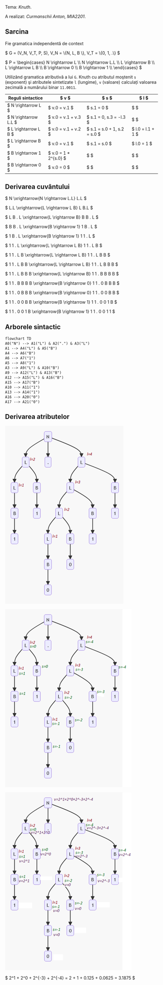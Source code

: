 Tema: *Knuth*.

A realizat: *Curmanschii Anton, MIA2201*.


## Sarcina

Fie gramatica independentă de context 

$ G = (V_N, V_T, P, S), V_N = \\{N, L, B \\}, V_T = \\{0, 1, .\\} $

$ P = \begin{cases}
N \rightarrow L \\\\
N \rightarrow L.L \\\\
L \rightarrow B \\\\
L \rightarrow L B \\\\
B \rightarrow 0 \\\\
B \rightarrow 1 \\\\
\end{cases} $

Utilizând gramatica atributivă a lui `G`.
Knuth cu atributul moştenit `s` (exponent) şi atributele sintetizate `l` (lungime), `v` (valoare) calculați valoarea zecimală a numărului binar `11.0011`.

| Reguli sintactice      | $ v $                 | $ s $                        | $ l $             |
|------------------------|-----------------------|------------------------------|-------------------|
| $ N \rightarrow L    $ | $ v.0 = v.1         $ | $ s.1 = 0                  $ | $               $ |
| $ N \rightarrow L.L  $ | $ v.0 = v.1 + v.3   $ | $ s.1 = 0, s.3 = -l.3      $ | $               $ |
| $ L \rightarrow L B  $ | $ v.0 = v.1 + v.2   $ | $ s.1 = s.0 + 1, s.2 = s.0 $ | $ l.0 = l.1 + 1 $ |
| $ L \rightarrow B    $ | $ v.0 = v.1         $ | $ s.1 = s.0                $ | $ l.0 = 1       $ |
| $ B \rightarrow 1    $ | $ v.0 = 1 * 2^{s.0} $ | $                          $ | $               $ |
| $ B \rightarrow 0    $ | $ v.0 = 0           $ | $                          $ | $               $ |


## Derivarea cuvântului

$ N \xrightarrow{N \rightarrow L.L} L.L $

$ L.L \xrightarrow{L \rightarrow L B} L B.L $

$ L B . L \xrightarrow{L \rightarrow B} B B . L $

$ B B . L \xrightarrow{B \rightarrow 1} 1 B . L $

$ 1 B . L \xrightarrow{B \rightarrow 1} 1 1 . L $

$ 1 1 . L \xrightarrow{L \rightarrow L B} 1 1 . L B $

$ 1 1 . L B \xrightarrow{L \rightarrow L B} 1 1 . L B B $

$ 1 1 . L B B \xrightarrow{L \rightarrow L B} 1 1 . L B B B $

$ 1 1 . L B B B \xrightarrow{L \rightarrow B} 1 1 . B B B B $

$ 1 1 . B B B B \xrightarrow{B \rightarrow 0} 1 1 . 0 B B B $

$ 1 1 . 0 B B B \xrightarrow{B \rightarrow 0} 1 1 . 0 0 B B $

$ 1 1 . 0 0 B B \xrightarrow{B \rightarrow 1} 1 1 . 0 0 1 B $

$ 1 1 . 0 0 1 B \xrightarrow{B \rightarrow 1} 1 1 . 0 0 1 1 $


## Arborele sintactic

```mermaid
flowchart TD
A0("N") --> A1("L") & A2(".") & A3("L")
A1 --> A4("L") & A5("B")
A4 --> A6("B")
A6 --> A7("1")
A5 --> A8("1")
A3 --> A9("L") & A10("B")
A9 --> A12("L") & A13("B")
A12 --> A15("L") & A16("B")
A15 --> A17("B")
A10 --> A11("1")
A13 --> A14("1")
A16 --> A20("0")
A17 --> A21("0")
```


## Derivarea atributelor

![l derivation](../Lab5/l.png)

![s derivation](../Lab5/s.png)

![v derivation](../Lab5/v.png)

$ 2^1 + 2^0 + 2^{-3} + 2^{-4} = 2 + 1 + 0.125 + 0.0625 = 3.1875 $
